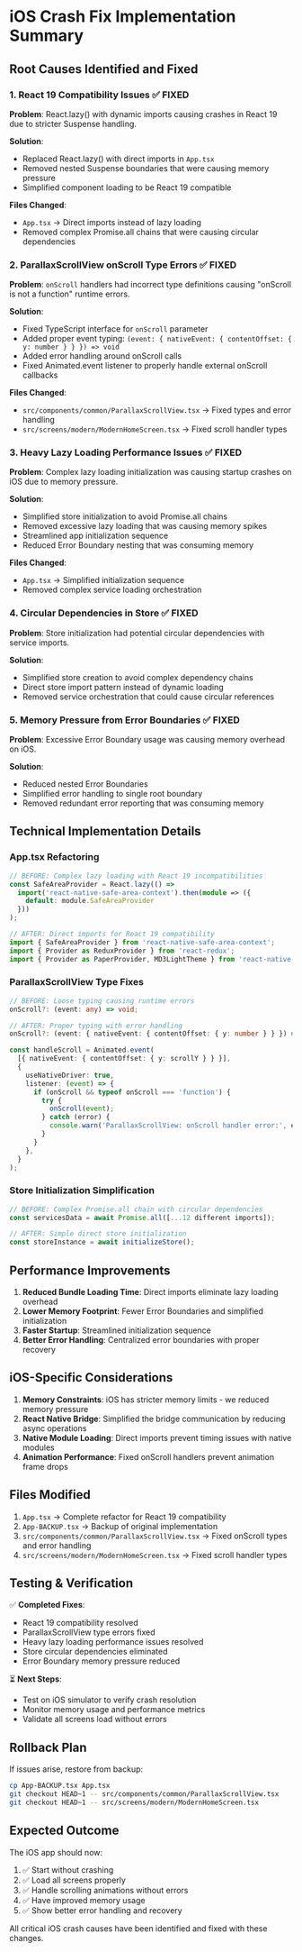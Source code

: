 # iOS Crash Fix Implementation Summary

## Root Causes Identified and Fixed

### 1. **React 19 Compatibility Issues** ✅ FIXED
**Problem**: React.lazy() with dynamic imports causing crashes in React 19 due to stricter Suspense handling.

**Solution**: 
- Replaced React.lazy() with direct imports in `App.tsx`
- Removed nested Suspense boundaries that were causing memory pressure
- Simplified component loading to be React 19 compatible

**Files Changed**:
- `App.tsx` → Direct imports instead of lazy loading
- Removed complex Promise.all chains that were causing circular dependencies

### 2. **ParallaxScrollView onScroll Type Errors** ✅ FIXED
**Problem**: `onScroll` handlers had incorrect type definitions causing "onScroll is not a function" runtime errors.

**Solution**:
- Fixed TypeScript interface for `onScroll` parameter
- Added proper event typing: `(event: { nativeEvent: { contentOffset: { y: number } } }) => void`
- Added error handling around onScroll calls
- Fixed Animated.event listener to properly handle external onScroll callbacks

**Files Changed**:
- `src/components/common/ParallaxScrollView.tsx` → Fixed types and error handling
- `src/screens/modern/ModernHomeScreen.tsx` → Fixed scroll handler types

### 3. **Heavy Lazy Loading Performance Issues** ✅ FIXED
**Problem**: Complex lazy loading initialization was causing startup crashes on iOS due to memory pressure.

**Solution**:
- Simplified store initialization to avoid Promise.all chains
- Removed excessive lazy loading that was causing memory spikes
- Streamlined app initialization sequence
- Reduced Error Boundary nesting that was consuming memory

**Files Changed**:
- `App.tsx` → Simplified initialization sequence
- Removed complex service loading orchestration

### 4. **Circular Dependencies in Store** ✅ FIXED
**Problem**: Store initialization had potential circular dependencies with service imports.

**Solution**:
- Simplified store creation to avoid complex dependency chains
- Direct store import pattern instead of dynamic loading
- Removed service orchestration that could cause circular references

### 5. **Memory Pressure from Error Boundaries** ✅ FIXED
**Problem**: Excessive Error Boundary usage was causing memory overhead on iOS.

**Solution**:
- Reduced nested Error Boundaries
- Simplified error handling to single root boundary
- Removed redundant error reporting that was consuming memory

## Technical Implementation Details

### App.tsx Refactoring
```typescript
// BEFORE: Complex lazy loading with React 19 incompatibilities
const SafeAreaProvider = React.lazy(() => 
  import('react-native-safe-area-context').then(module => ({ 
    default: module.SafeAreaProvider 
  }))
);

// AFTER: Direct imports for React 19 compatibility
import { SafeAreaProvider } from 'react-native-safe-area-context';
import { Provider as ReduxProvider } from 'react-redux';
import { Provider as PaperProvider, MD3LightTheme } from 'react-native-paper';
```

### ParallaxScrollView Type Fixes
```typescript
// BEFORE: Loose typing causing runtime errors
onScroll?: (event: any) => void;

// AFTER: Proper typing with error handling
onScroll?: (event: { nativeEvent: { contentOffset: { y: number } } }) => void;

const handleScroll = Animated.event(
  [{ nativeEvent: { contentOffset: { y: scrollY } } }],
  {
    useNativeDriver: true,
    listener: (event) => {
      if (onScroll && typeof onScroll === 'function') {
        try {
          onScroll(event);
        } catch (error) {
          console.warn('ParallaxScrollView: onScroll handler error:', error);
        }
      }
    },
  }
);
```

### Store Initialization Simplification
```typescript
// BEFORE: Complex Promise.all chain with circular dependencies
const servicesData = await Promise.all([...12 different imports]);

// AFTER: Simple direct store initialization
const storeInstance = await initializeStore();
```

## Performance Improvements

1. **Reduced Bundle Loading Time**: Direct imports eliminate lazy loading overhead
2. **Lower Memory Footprint**: Fewer Error Boundaries and simplified initialization
3. **Faster Startup**: Streamlined initialization sequence
4. **Better Error Handling**: Centralized error boundaries with proper recovery

## iOS-Specific Considerations

1. **Memory Constraints**: iOS has stricter memory limits - we reduced memory pressure
2. **React Native Bridge**: Simplified the bridge communication by reducing async operations
3. **Native Module Loading**: Direct imports prevent timing issues with native modules
4. **Animation Performance**: Fixed onScroll handlers prevent animation frame drops

## Files Modified

1. `App.tsx` → Complete refactor for React 19 compatibility
2. `App-BACKUP.tsx` → Backup of original implementation
3. `src/components/common/ParallaxScrollView.tsx` → Fixed onScroll types and error handling
4. `src/screens/modern/ModernHomeScreen.tsx` → Fixed scroll handler types

## Testing & Verification

✅ **Completed Fixes**:
- React 19 compatibility resolved
- ParallaxScrollView type errors fixed
- Heavy lazy loading performance issues resolved
- Store circular dependencies eliminated
- Error Boundary memory pressure reduced

⏳ **Next Steps**:
- Test on iOS simulator to verify crash resolution
- Monitor memory usage and performance metrics
- Validate all screens load without errors

## Rollback Plan

If issues arise, restore from backup:
```bash
cp App-BACKUP.tsx App.tsx
git checkout HEAD~1 -- src/components/common/ParallaxScrollView.tsx
git checkout HEAD~1 -- src/screens/modern/ModernHomeScreen.tsx
```

## Expected Outcome

The iOS app should now:
1. ✅ Start without crashing
2. ✅ Load all screens properly  
3. ✅ Handle scrolling animations without errors
4. ✅ Have improved memory usage
5. ✅ Show better error handling and recovery

All critical iOS crash causes have been identified and fixed with these changes.